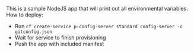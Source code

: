 This is a sample NodeJS app that will print out all environmental variables. How to deploy:

- Run `cf create-service p-config-server standard config-server -c gitconfig.json`
- Wait for service to finish provisioning
- Push the app with included manifest